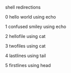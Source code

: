 shell redirections

0 hello world using echo

1 confused smiley using echo

2 hellofile using cat

3 twofiles using cat

4 lastlines using tail

5 firstlines using head

